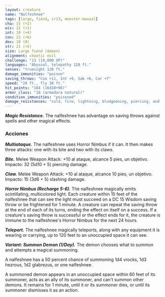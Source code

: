 ```yaml
---
layout: creature
name: "Nalfeshnee"
tags: [large, fiend, cr13, monster-manual]
cha: 15 (+2)
wis: 12 (+1)
int: 19 (+4)
con: 22 (+6)
dex: 10 (0)
str: 21 (+5)
size: Large fiend (demon)
alignment: chaotic evil
challenge: "13 (10,000 XP)"
languages: "Abyssal, telepathy 120 ft."
senses: "truesight 120 ft."
damage_immunities: "poison"
saving_throws: "Con +11, Int +9, Sab +6, Car +7"
speed: "20 ft., fly 30 ft."
hit_points: "184 (16d10+96)"
armor_class: "18 (armadura natural)"
condition_immunities: "poisoned"
damage_resistances: "cold, fire, lightning, bludgeoning, piercing, and slashing from nonmagical weapons"
---
```


***Magic Resistance.*** The nalfeshnee has advantage on saving throws against spells and other magical effects.

### Acciones

***Multiataque.*** The nalfeshnee uses Horror Nimbus if it can.  It then makes three attacks: one with its bite and two with its claws.

***Bite.*** Melee Weapon Attack: +10 al ataque, alcance 5 pies, un objetivo. Impacto: 32 (5d10 + 5) piercing damage.

***Claw.*** Melee Weapon Attack: +10 al ataque, alcance 10 pies, un objetivo. Impacto: 15 (3d6 + 5) slashing damage.

***Horror Nimbus (Recharge 5-6).*** The nalfeshnee magically emits scintillating, multicolored light. Each creature within 15 feet of the nalfeshnee that can see the light must succeed on a DC 15 Wisdom saving throw or be frightened for 1 minute. A creature can repeat the saving throw at the end of each of its turns, ending the effect on itself on a success. If a creature's saving throw is successful or the effect ends for it, the creature is immune to the nalfeshnee's Horror Nimbus for the next 24 hours.

***Teleport.*** The nalfeshnee magically teleports, along with any equipment it is wearing or carrying, up to 120 feet to an unoccupied space it can see.

***Variant: Summon Demon (1/Day).*** The demon chooses what to summon and attempts a magical summoning.

A nalfeshnee has a 50 percent chance of summoning 1d4 vrocks, 1d3 hezrous, 1d2 glabrezus, or one nalfeshnee.

A summoned demon appears in an unoccupied space within 60 feet of its summoner, acts as an ally of its summoner, and can't summon other demons. It remains for 1 minute, until it or its summoner dies, or until its summoner dismisses it as an action.